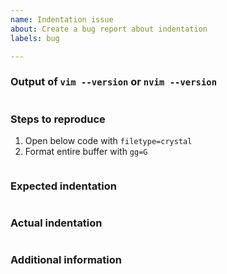 ```yaml
---
name: Indentation issue
about: Create a bug report about indentation
labels: bug

---
```


<!-- Fill all sections -->

### Output of `vim --version` or `nvim --version`

```

```

### Steps to reproduce

1. Open below code with `filetype=crystal`
2. Format entire buffer with `gg=G`

```crystal

```

### Expected indentation

```crystal

```

### Actual indentation

```crystal

```

### Additional information


